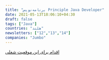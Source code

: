 ```yaml
---
title: "برنامه‌نویس Principle Java Developer"
date: 2021-05-13T18:06:10+04:30
draft: false
tags: ["Java"]
countries: "هلند"
newsletters: ["12","13","14"]
companies: "Jumbo"
---
```


[اقدام برای این موقعیت شغلی](https://jumbowerkt.nl/vacatures/principal-java-developer)
